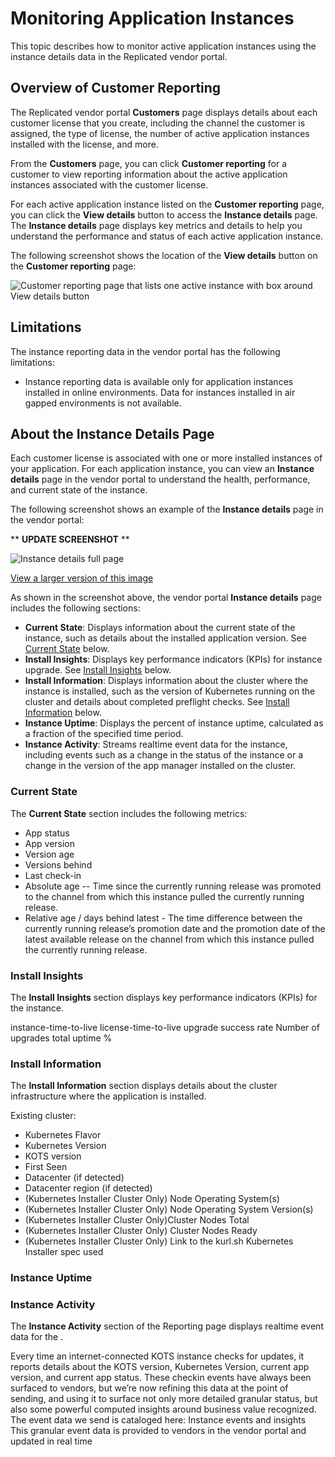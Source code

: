 # Monitoring Application Instances

This topic describes how to monitor active application instances using the instance details data in the Replicated vendor portal.

## Overview of Customer Reporting

The Replicated vendor portal **Customers** page displays details about each customer license that you create, including the channel the customer is assigned, the type of license, the number of active application instances installed with the license, and more.

From the **Customers** page, you can click **Customer reporting** for a customer to view reporting information about the active application instances associated with the customer license.

For each active application instance listed on the **Customer reporting** page, you can click the **View details** button to access the **Instance details** page. The **Instance details** page displays key metrics and details to help you understand the performance and status of each active application instance.

The following screenshot shows the location of the **View details** button on the **Customer reporting** page:

![Customer reporting page that lists one active instance with box around View details button](/images/customer-reporting-view-details.png)


## Limitations

The instance reporting data in the vendor portal has the following limitations:

* Instance reporting data is available only for application instances installed in online environments. Data for instances installed in air gapped environments is not available. 

## About the Instance Details Page

Each customer license is associated with one or more installed instances of your application. For each application instance, you can view an **Instance details** page in the vendor portal to understand the health, performance, and current state of the instance.

The following screenshot shows an example of the **Instance details** page in the vendor portal:

** **UPDATE SCREENSHOT** **

![Instance details full page](/images/instance-details.png)

[View a larger version of this image](/images/instance-details.png)

As shown in the screenshot above, the vendor portal **Instance details** page includes the following sections:

* **Current State**: Displays information about the current state of the instance, such as details about the installed application version. See [Current State](#current-state) below.
* **Install Insights**: Displays key performance indicators (KPIs) for instance upgrade. See [Install Insights](#install-insights) below. 
* **Install Information**: Displays information about the cluster where the instance is installed, such as the version of Kubernetes running on the cluster and details about completed preflight checks. See [Install Information](#install-information) below.
* **Instance Uptime**: Displays the percent of instance uptime, calculated as a fraction of the specified time period. 
* **Instance Activity**: Streams realtime event data for the instance, including events such as a change in the status of the instance or a change in the version of the app manager installed on the cluster.

### Current State

The **Current State** section includes the following metrics:

* App status
* App version
* Version age
* Versions behind 
* Last check-in
* Absolute age -- Time since the currently running release was promoted to the channel from which this instance pulled the currently running release.
* Relative age / days behind latest - The time difference between the currently running release’s promotion date and the promotion date of the latest available release on the channel from which this instance pulled the currently running release.

### Install Insights

The **Install Insights** section displays key performance indicators (KPIs) for the instance.

instance-time-to-live
license-time-to-live
upgrade success rate
Number of upgrades
total uptime %

### Install Information

The **Install Information** section displays details about the cluster infrastructure where the application is installed. 

Existing cluster:
* Kubernetes Flavor
* Kubernetes Version
* KOTS version
* First Seen
* Datacenter (if detected)
* Datacenter region (if detected)
* (Kubernetes Installer Cluster Only) Node Operating System(s)
* (Kubernetes Installer Cluster Only) Node Operating System Version(s)
* (Kubernetes Installer Cluster Only)Cluster Nodes Total
* (Kubernetes Installer Cluster Only) Cluster Nodes Ready
* (Kubernetes Installer Cluster Only) Link to the kurl.sh Kubernetes Installer spec used

### Instance Uptime

### Instance Activity

The **Instance Activity** section of the Reporting page displays realtime event data for the .

Every time an internet-connected KOTS instance checks for updates, it reports details about the KOTS version, Kubernetes Version, current app version, and current app status. These checkin events have always been surfaced to vendors, but we’re now refining this data at the point of sending, and using it to surface not only more detailed granular status, but also some powerful computed insights around business value recognized. The event data we send is cataloged here: Instance events and insights This granular event data is provided to vendors in the vendor portal and updated in real time